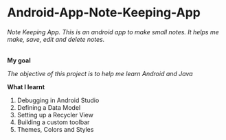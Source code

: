 # Android-App-Note-Keeping-App
###### Note Keeping App. This is an android app to make small notes. It helps me make, save, edit and delete notes.

**My goal**

*The objective of this project is to help me learn Android and Java*

**What I learnt**

  1. Debugging in Android Studio
  2. Defining a Data Model
  3. Setting up a Recycler View
  4. Building a custom toolbar
  5. Themes, Colors and Styles
